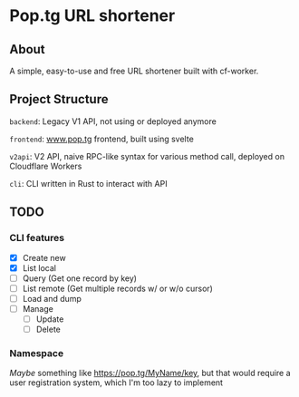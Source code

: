 # Pop.tg URL shortener

## About <a name = "about"></a>

A simple, easy-to-use and free URL shortener built with cf-worker.

## Project Structure

`backend`: Legacy V1 API, not using or deployed anymore

`frontend`: www.pop.tg frontend, built using svelte

`v2api`: V2 API, naive RPC-like syntax for various method call, deployed on Cloudflare Workers

`cli`: CLI written in Rust to interact with API

## TODO

### CLI features

- [x] Create new
- [x] List local
- [ ] Query (Get one record by key)
- [ ] List remote (Get multiple records w/ or w/o cursor)
- [ ] Load and dump
- [ ] Manage
  - [ ] Update
  - [ ] Delete

### Namespace

_Maybe_ something like https://pop.tg/MyName/key, but that would require a user registration system, which I'm too lazy to implement
